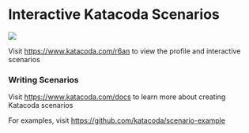 # Interactive Katacoda Scenarios

[![](http://shields.katacoda.com/katacoda/r6an/count.svg)](https://www.katacoda.com/r6an "Get your profile on Katacoda.com")

Visit https://www.katacoda.com/r6an to view the profile and interactive scenarios

### Writing Scenarios
Visit https://www.katacoda.com/docs to learn more about creating Katacoda scenarios

For examples, visit https://github.com/katacoda/scenario-example

